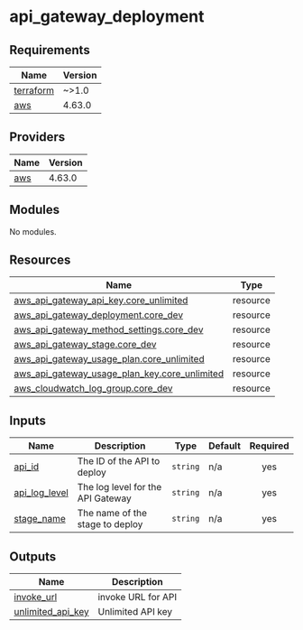 # api_gateway_deployment

<!-- BEGINNING OF PRE-COMMIT-TERRAFORM DOCS HOOK -->
## Requirements

| Name | Version |
|------|---------|
| <a name="requirement_terraform"></a> [terraform](#requirement\_terraform) | ~>1.0 |
| <a name="requirement_aws"></a> [aws](#requirement\_aws) | 4.63.0 |

## Providers

| Name | Version |
|------|---------|
| <a name="provider_aws"></a> [aws](#provider\_aws) | 4.63.0 |

## Modules

No modules.

## Resources

| Name | Type |
|------|------|
| [aws_api_gateway_api_key.core_unlimited](https://registry.terraform.io/providers/hashicorp/aws/4.63.0/docs/resources/api_gateway_api_key) | resource |
| [aws_api_gateway_deployment.core_dev](https://registry.terraform.io/providers/hashicorp/aws/4.63.0/docs/resources/api_gateway_deployment) | resource |
| [aws_api_gateway_method_settings.core_dev](https://registry.terraform.io/providers/hashicorp/aws/4.63.0/docs/resources/api_gateway_method_settings) | resource |
| [aws_api_gateway_stage.core_dev](https://registry.terraform.io/providers/hashicorp/aws/4.63.0/docs/resources/api_gateway_stage) | resource |
| [aws_api_gateway_usage_plan.core_unlimited](https://registry.terraform.io/providers/hashicorp/aws/4.63.0/docs/resources/api_gateway_usage_plan) | resource |
| [aws_api_gateway_usage_plan_key.core_unlimited](https://registry.terraform.io/providers/hashicorp/aws/4.63.0/docs/resources/api_gateway_usage_plan_key) | resource |
| [aws_cloudwatch_log_group.core_dev](https://registry.terraform.io/providers/hashicorp/aws/4.63.0/docs/resources/cloudwatch_log_group) | resource |

## Inputs

| Name | Description | Type | Default | Required |
|------|-------------|------|---------|:--------:|
| <a name="input_api_id"></a> [api\_id](#input\_api\_id) | The ID of the API to deploy | `string` | n/a | yes |
| <a name="input_api_log_level"></a> [api\_log\_level](#input\_api\_log\_level) | The log level for the API Gateway | `string` | n/a | yes |
| <a name="input_stage_name"></a> [stage\_name](#input\_stage\_name) | The name of the stage to deploy | `string` | n/a | yes |

## Outputs

| Name | Description |
|------|-------------|
| <a name="output_invoke_url"></a> [invoke\_url](#output\_invoke\_url) | invoke URL for API |
| <a name="output_unlimited_api_key"></a> [unlimited\_api\_key](#output\_unlimited\_api\_key) | Unlimited API key |
<!-- END OF PRE-COMMIT-TERRAFORM DOCS HOOK -->
